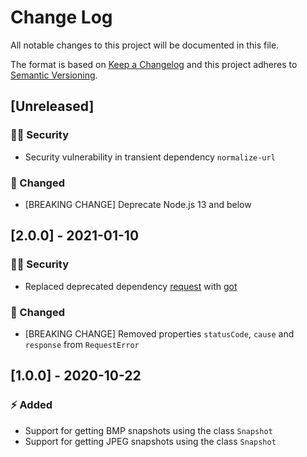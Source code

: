 # Change Log

All notable changes to this project will be documented in this file.

The format is based on [Keep a Changelog](http://keepachangelog.com/) and this project adheres to [Semantic Versioning](http://semver.org/).

## [Unreleased]

### :policeman: Security

- Security vulnerability in transient dependency `normalize-url`

### :syringe: Changed

- [BREAKING CHANGE] Deprecate Node.js 13 and below

## [2.0.0] - 2021-01-10

### :policeman: Security

- Replaced deprecated dependency [request](https://github.com/request/request) with [got](https://github.com/sindresorhus/got)

### :dizzy: Changed

- [BREAKING CHANGE] Removed properties `statusCode`, `cause` and `response` from `RequestError`

## [1.0.0] - 2020-10-22

### :zap: Added

- Support for getting BMP snapshots using the class `Snapshot`
- Support for getting JPEG snapshots using the class `Snapshot`
